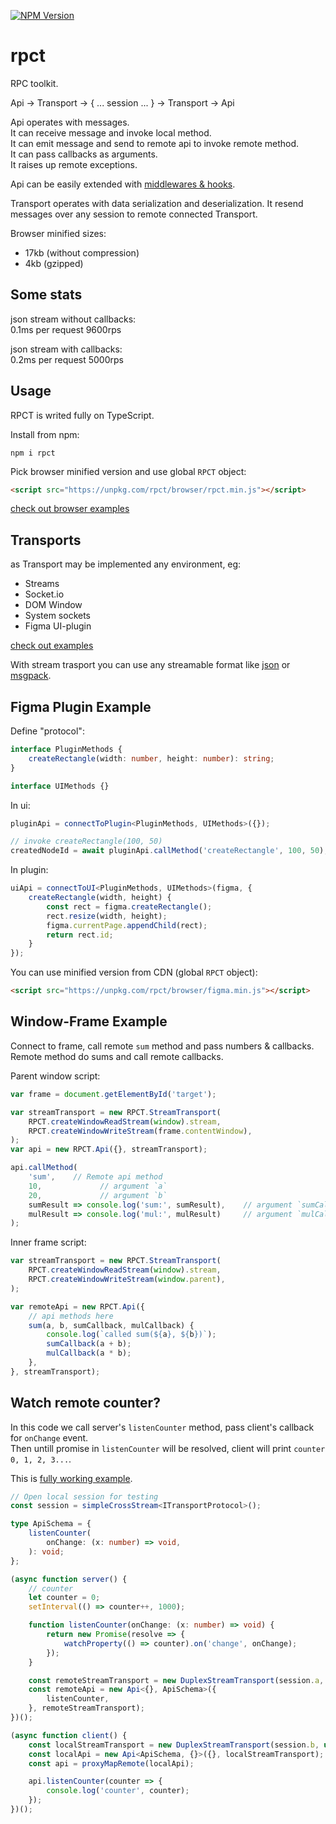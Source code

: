 [![NPM Version](https://badge.fury.io/js/rpct.svg?style=flat)](https://www.npmjs.com/package/rpct)

# rpct

RPC toolkit.

Api<Methods> -> Transport -> { ... session ... } -> Transport -> Api<Methods>

Api operates with messages.  
It can receive message and invoke local method.  
It can emit message and send to remote api to invoke remote method.  
It can pass callbacks as arguments.  
It raises up remote exceptions.  

Api can be easily extended with [middlewares & hooks](./src/middlewares).

Transport operates with data serialization and deserialization. It resend messages over any session to remote connected Transport.

Browser minified sizes:  
* 17kb (without compression)
* 4kb (gzipped)

## Some stats

json stream without callbacks:  
0.1ms per request
9600rps

json stream with callbacks:  
0.2ms per request
5000rps

## Usage

RPCT is writed fully on TypeScript.

Install from npm:
```
npm i rpct
```

Pick browser minified version and use global `RPCT` object:
```html
<script src="https://unpkg.com/rpct/browser/rpct.min.js"></script>
```

[check out browser examples](./browser)

## Transports

as Transport may be implemented any environment, eg:

* Streams
* Socket.io
* DOM Window
* System sockets
* Figma UI-plugin

[check out examples](./src/examples)

With stream trasport you can use any streamable format like [json](./src/examples/pipe-socket-json.ts) or [msgpack](./src/examples/pong-pipe-socket-msgpack.ts).

## Figma Plugin Example

Define "protocol":
```ts
interface PluginMethods {
    createRectangle(width: number, height: number): string;
}

interface UIMethods {}
```

In ui:
```ts
pluginApi = connectToPlugin<PluginMethods, UIMethods>({});

// invoke createRectangle(100, 50)
createdNodeId = await pluginApi.callMethod('createRectangle', 100, 50);
```

In plugin:
```ts
uiApi = connectToUI<PluginMethods, UIMethods>(figma, {
    createRectangle(width, height) {
        const rect = figma.createRectangle();
        rect.resize(width, height);
        figma.currentPage.appendChild(rect);
        return rect.id;
    }
});
```

You can use minified version from CDN (global `RPCT` object):
```html
<script src="https://unpkg.com/rpct/browser/figma.min.js"></script>
```

## Window-Frame Example

Connect to frame, call remote `sum` method and pass numbers & callbacks.  
Remote method do sums and call remote callbacks.

Parent window script:
```js
var frame = document.getElementById('target');

var streamTransport = new RPCT.StreamTransport(
    RPCT.createWindowReadStream(window).stream,
    RPCT.createWindowWriteStream(frame.contentWindow),
);
var api = new RPCT.Api({}, streamTransport);

api.callMethod(
    'sum',    // Remote api method
    10,             // argument `a`
    20,             // argument `b`
    sumResult => console.log('sum:', sumResult),    // argument `sumCallback`
    mulResult => console.log('mul:', mulResult)     // argument `mulCallback`
);
```

Inner frame script:
```js
var streamTransport = new RPCT.StreamTransport(
    RPCT.createWindowReadStream(window).stream,
    RPCT.createWindowWriteStream(window.parent),
);

var remoteApi = new RPCT.Api({
    // api methods here
    sum(a, b, sumCallback, mulCallback) {
        console.log(`called sum(${a}, ${b})`);
        sumCallback(a + b);
        mulCallback(a * b);
    },
}, streamTransport);
```

## Watch remote counter?

In this code we call server's `listenCounter` method, pass client's callback for `onChange` event.  
Then untill promise in `listenCounter` will be resolved, client will print `counter 0, 1, 2, 3...`.

This is [fully working example](./src/examples/watch-changes.ts).

```ts
// Open local session for testing
const session = simpleCrossStream<ITransportProtocol>();

type ApiSchema = {
    listenCounter(
        onChange: (x: number) => void,
    ): void;
};

(async function server() {
    // counter
    let counter = 0;
    setInterval(() => counter++, 1000);

    function listenCounter(onChange: (x: number) => void) {
        return new Promise(resolve => {
            watchProperty(() => counter).on('change', onChange);
        });
    }

    const remoteStreamTransport = new DuplexStreamTransport(session.a, undefined, 'remote');
    const remoteApi = new Api<{}, ApiSchema>({
        listenCounter,
    }, remoteStreamTransport);
})();

(async function client() {
    const localStreamTransport = new DuplexStreamTransport(session.b, undefined, 'local');
    const localApi = new Api<ApiSchema, {}>({}, localStreamTransport);
    const api = proxyMapRemote(localApi);

    api.listenCounter(counter => {
        console.log('counter', counter);
    });
})();

```